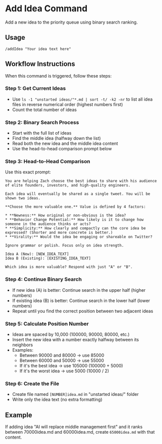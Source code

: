 # Add Idea Command

Add a new idea to the priority queue using binary search ranking.

## Usage
```
/addIdea "Your idea text here"
```

## Workflow Instructions

When this command is triggered, follow these steps:

### Step 1: Get Current Ideas
- Use `ls -1 "unstarted ideas/"*.md | sort -t/ -k2 -nr` to list all idea files in reverse numerical order (highest numbers first)
- Count the total number of ideas

### Step 2: Binary Search Process
- Start with the full list of ideas
- Find the middle idea (halfway down the list)
- Read both the new idea and the middle idea content
- Use the head-to-head comparison prompt below

### Step 3: Head-to-Head Comparison
Use this exact prompt:

```
You are helping Zach choose the best ideas to share with his audience of elite founders, investors, and high-quality engineers.

Each idea will eventually be shared as a single tweet. You will be shown two ideas.

**Choose the more valuable one.** Value is defined by 4 factors:

* **Newness:** How original or non-obvious is the idea?
* **Behavior Change Potential:** How likely is it to change how someone in the audience thinks or acts?
* **Simplicity:** How clearly and compactly can the core idea be expressed? (Shorter and more concrete is better.)
* **Virality:** Would the idea be engaging or shareable on Twitter?

Ignore grammar or polish. Focus only on idea strength.

Idea A (New): [NEW_IDEA_TEXT]
Idea B (Existing): [EXISTING_IDEA_TEXT]

Which idea is more valuable? Respond with just "A" or "B".
```

### Step 4: Continue Binary Search
- If new idea (A) is better: Continue search in the upper half (higher numbers)
- If existing idea (B) is better: Continue search in the lower half (lower numbers)
- Repeat until you find the correct position between two adjacent ideas

### Step 5: Calculate Position Number
- Ideas are spaced by 10,000 (100000, 90000, 80000, etc.)
- Insert the new idea with a number exactly halfway between its neighbors
- Examples:
  - Between 90000 and 80000 → use 85000
  - Between 60000 and 50000 → use 55000
  - If it's the best idea → use 105000 (100000 + 5000)
  - If it's the worst idea → use 5000 (10000 / 2)

### Step 6: Create the File
- Create file named `[NUMBER]idea.md` in "unstarted ideas/" folder
- Write only the idea text (no extra formatting)

## Example
If adding idea "AI will replace middle management first" and it ranks between 70000idea.md and 60000idea.md, create `65000idea.md` with that content.